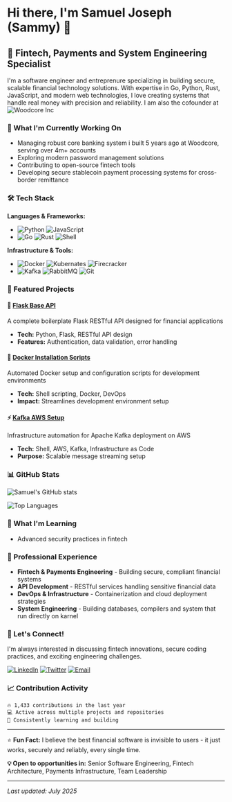 # Hi there, I'm Samuel Joseph (Sammy) 👋

## 🚀 Fintech, Payments and System Engineering Specialist

I'm a software engineer and entreprenure specializing in building secure, scalable financial technology solutions. With expertise in Go, Python, Rust, JavaScript, and modern web technologies, I love creating systems that handle real money with precision and reliability. I am also the cofounder at ![Woodcore Inc](https://woodcore.co)

### 🔭 What I'm Currently Working On
- Managing robust core banking system i built 5 years ago at Woodcore, serving over 4m+ accounts
- Exploring modern password management solutions
- Contributing to open-source fintech tools
- Developing secure stablecoin payment processing systems for cross-border remittance

### 🛠️ Tech Stack

**Languages & Frameworks:**
- ![Python](https://img.shields.io/badge/Python-3776AB?style=for-the-badge&logo=python&logoColor=white)
![JavaScript](https://img.shields.io/badge/JavaScript-F7DF1E?style=for-the-badge&logo=javascript&logoColor=black)
- ![Go](https://img.shields.io/badge/golang-007ACC?style=for-the-badge&logo=go&logoColor=white)
![Rust](https://img.shields.io/badge/rust-000000?style=for-the-badge&logo=rust&logoColor=white)
![Shell](https://img.shields.io/badge/Shell_Script-121011?style=for-the-badge&logo=gnu-bash&logoColor=white)

**Infrastructure & Tools:**
- ![Docker](https://img.shields.io/badge/Docker-2496ED?style=for-the-badge&logo=docker&logoColor=white)
![Kubernates](https://img.shields.io/badge/kubernates-2496ED?style=for-the-badge&logo=kube&logoColor=white)
![Firecracker](https://img.shields.io/badge/firecracker-2496ED?style=for-the-badge&logo=firecracker&logoColor=white)
- ![Kafka](https://img.shields.io/badge/Apache_Kafka-231F20?style=for-the-badge&logo=apache-kafka&logoColor=white)
  ![RabbitMQ](https://img.shields.io/badge/rabbitmq-2496ED?style=for-the-badge&logo=rabbitmq&logoColor=white)
  ![Git](https://img.shields.io/badge/Git-F05032?style=for-the-badge&logo=git&logoColor=white)

### 🌟 Featured Projects

#### 🏦 [Flask Base API](https://github.com/samuelwoodcore/flask-base-api)
A complete boilerplate Flask RESTful API designed for financial applications
- **Tech:** Python, Flask, RESTful API design
- **Features:** Authentication, data validation, error handling

#### 🐳 [Docker Installation Scripts](https://github.com/samuelwoodcore/docker-installation)
Automated Docker setup and configuration scripts for development environments
- **Tech:** Shell scripting, Docker, DevOps
- **Impact:** Streamlines development environment setup

#### ⚡ [Kafka AWS Setup](https://github.com/samuelwoodcore/kafka-aws-setup)
Infrastructure automation for Apache Kafka deployment on AWS
- **Tech:** Shell, AWS, Kafka, Infrastructure as Code
- **Purpose:** Scalable message streaming setup

### 📊 GitHub Stats

![Samuel's GitHub stats](https://github-readme-stats.vercel.app/api?username=samuelwoodcore&show_icons=true&theme=dark)

![Top Languages](https://github-readme-stats.vercel.app/api/top-langs/?username=samuelwoodcore&layout=compact&theme=dark)

### 🎯 What I'm Learning
- Advanced security practices in fintech

### 💼 Professional Experience
- **Fintech & Payments Engineering** - Building secure, compliant financial systems
- **API Development** - RESTful services handling sensitive financial data
- **DevOps & Infrastructure** - Containerization and cloud deployment strategies
- **System Engineering** - Building databases, compilers and system that run directly on karnel

### 🤝 Let's Connect!

I'm always interested in discussing fintech innovations, secure coding practices, and exciting engineering challenges.

[![LinkedIn](https://img.shields.io/badge/LinkedIn-0077B5?style=for-the-badge&logo=linkedin&logoColor=white)](https://linkedin.com/in/sammyngn)
[![Twitter](https://img.shields.io/badge/Twitter-1DA1F2?style=for-the-badge&logo=twitter&logoColor=white)](https://twitter.com/sammyngn)
[![Email](https://img.shields.io/badge/Email-D14836?style=for-the-badge&logo=gmail&logoColor=white)](mailto:mrsamnyngn@gmail.com)

### 📈 Contribution Activity
```
🔥 1,433 contributions in the last year
💻 Active across multiple projects and repositories
🌱 Consistently learning and building
```

---

⭐️ **Fun Fact:** I believe the best financial software is invisible to users - it just works, securely and reliably, every single time.

**💡 Open to opportunities in:** Senior Software Engineering, Fintech Architecture, Payments Infrastructure, Team Leadership

---
*Last updated: July 2025*
